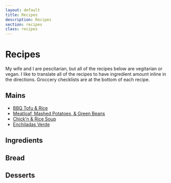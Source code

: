 ```yaml
---
layout: default
title: Recipes
description: Recipes
section: recipes
class: recipes
---
```


<div class="article" markdown="1">

# Recipes
My wife and I are pescitarian, but all of the recipes below are vegitarian or vegan. I like to translate all of the recipes to have ingredient amount inline in the directions. Groccery checklists are at the bottom of each recipe.

## Mains
* [BBQ Tofu & Rice](./bbq-tofu-rice)
* [Meatloaf, Mashed Potatoes, & Green Beans](./meatloaf)
* [Chick'n & Rice Soup](./chickn-and-rice-soup)
* [Enchiladas Verde](./enchiladas-verde)

## Ingredients
## Bread
## Desserts
</div>
